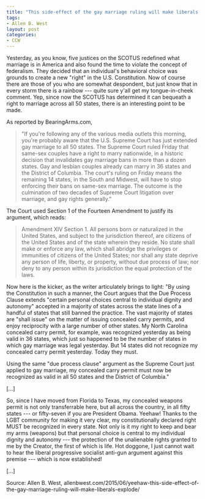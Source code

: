 ```yaml
---
title: "This side-effect of the gay marriage ruling will make liberals EXPLODE"
tags:
- Allen B. West
layout: post
categories:
- CCW
---
```


Yesterday, as you know, five justices on the SCOTUS redefined what marriage is in America and also found the time to violate the concept of federalism. They decided that an individual's behavioral choice was grounds to create a new "right" in the U.S. Constitution. Now of course there are those of you who are somewhat despondent, but just know that in every storm there is a rainbow --- quite sure y'all get my tongue-in-cheek comment. Yep, since now the SCOTUS has determined it can bequeath a right to marriage across all 50 states, there is an interesting point to be made.

As reported by BearingArms.com,

> "If you're following any of the various media outlets this morning, you're probably aware that the U.S. Supreme Court has just extended gay marriage to all 50 states. The Supreme Court ruled Friday that same-sex couples have a right to marry nationwide, in a historic decision that invalidates gay marriage bans in more than a dozen states. Gay and lesbian couples already can marry in 36 states and the District of Columbia. The court's ruling on Friday means the remaining 14 states, in the South and Midwest, will have to stop enforcing their bans on same-sex marriage. The outcome is the culmination of two decades of Supreme Court litigation over marriage, and gay rights generally."

The Court used Section 1 of the Fourteen Amendment to justify its argument, which reads:

> Amendment XIV Section 1. All persons born or naturalized in the United States, and subject to the jurisdiction thereof, are citizens of the United States and of the state wherein they reside. No state shall make or enforce any law, which shall abridge the privileges or immunities of citizens of the United States; nor shall any state deprive any person of life, liberty, or property, without due process of law; nor deny to any person within its jurisdiction the equal protection of the laws.

Now here is the kicker, as the writer articulately brings to light: "By using the Constitution in such a manner, the Court argues that the Due Process Clause extends "certain personal choices central to individual dignity and autonomy" accepted in a majority of states across the state lines of a handful of states that still banned the practice. The vast majority of states are "shall issue" on the matter of issuing concealed carry permits, and enjoy reciprocity with a large number of other states. My North Carolina concealed carry permit, for example, was recognized yesterday as being valid in 36 states, which just so happened to be the number of states in which gay marriage was legal yesterday. But 14 states did not recognize my concealed carry permit yesterday. Today they must.

Using the same "due process clause" argument as the Supreme Court just applied to gay marriage, my concealed carry permit must now be recognized as valid in all 50 states and the District of Columbia."

\[...\]

So, since I have moved from Florida to Texas, my concealed weapons permit is not only transferrable here, but all across the country, in all fifty states --- or fifty-seven if you are President Obama. Yeehaw! Thanks to the LGBT community for making it very clear, my constitutionally declared right MUST be recognized in every state. Not only is it my right to keep and bear my arms (weapons) but that personal choice is central to my individual dignity and autonomy --- the protection of the unalienable rights granted to me by the Creator, the first of which is life. Hot doggone, I just cannot wait to hear the liberal progressive socialist anti-gun argument against this premise --- which is now established!

\[...\]

Source: Allen B. West, allenbwest.com/2015/06/yeehaw-this-side-effect-of-the-gay-marriage-ruling-will-make-liberals-explode/
